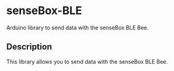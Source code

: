 # senseBox-BLE

Arduino library to send data with the senseBox BLE Bee.

## Description

This library allows you to send data with the senseBox BLE Bee.
